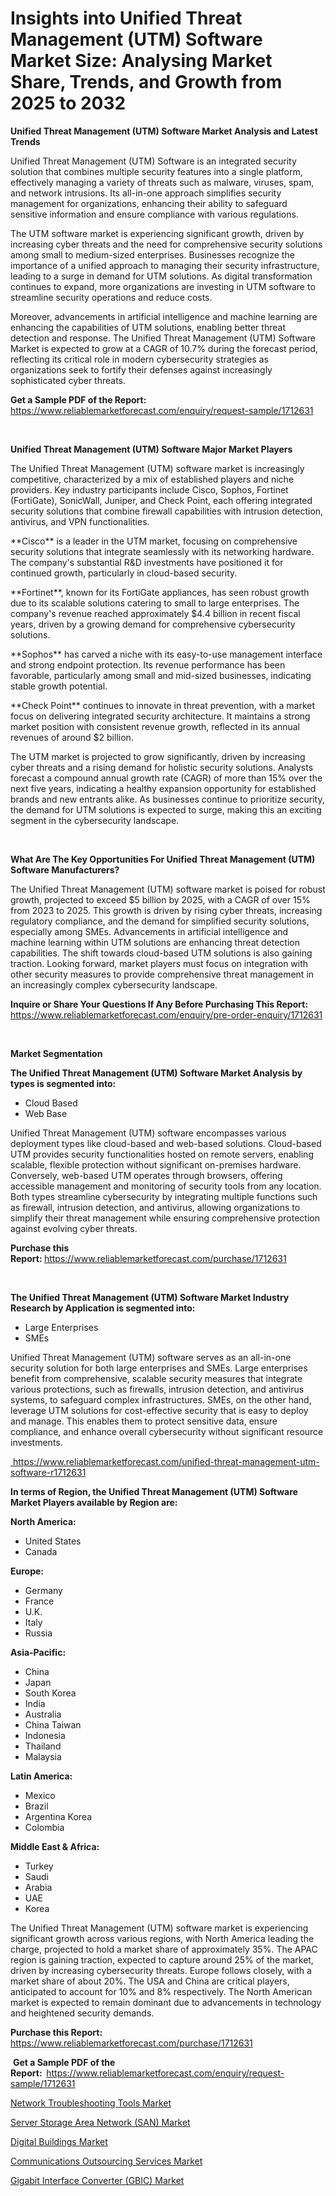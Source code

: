 <p><h1>Insights into Unified Threat Management (UTM) Software Market Size: Analysing Market Share, Trends, and Growth from 2025 to 2032</h1></p><p><strong>Unified Threat Management (UTM) Software Market Analysis and Latest Trends</strong></p>
<p><p>Unified Threat Management (UTM) Software is an integrated security solution that combines multiple security features into a single platform, effectively managing a variety of threats such as malware, viruses, spam, and network intrusions. Its all-in-one approach simplifies security management for organizations, enhancing their ability to safeguard sensitive information and ensure compliance with various regulations.</p><p>The UTM software market is experiencing significant growth, driven by increasing cyber threats and the need for comprehensive security solutions among small to medium-sized enterprises. Businesses recognize the importance of a unified approach to managing their security infrastructure, leading to a surge in demand for UTM solutions. As digital transformation continues to expand, more organizations are investing in UTM software to streamline security operations and reduce costs.</p><p>Moreover, advancements in artificial intelligence and machine learning are enhancing the capabilities of UTM solutions, enabling better threat detection and response. The Unified Threat Management (UTM) Software Market is expected to grow at a CAGR of 10.7% during the forecast period, reflecting its critical role in modern cybersecurity strategies as organizations seek to fortify their defenses against increasingly sophisticated cyber threats.</p></p>
<p><strong>Get a Sample PDF of the Report:&nbsp;</strong> <a href="https://www.reliablemarketforecast.com/enquiry/request-sample/1712631?utm_campaign=1102&utm_medium=2&utm_source=Github&utm_content=ia&utm_term=28032025&utm_id=unified-threat-management-utm-software">https://www.reliablemarketforecast.com/enquiry/request-sample/1712631</a></p>
<p>&nbsp;</p>
<p><strong>Unified Threat Management (UTM) Software Major Market Players</strong></p>
<p><p>The Unified Threat Management (UTM) software market is increasingly competitive, characterized by a mix of established players and niche providers. Key industry participants include Cisco, Sophos, Fortinet (FortiGate), SonicWall, Juniper, and Check Point, each offering integrated security solutions that combine firewall capabilities with intrusion detection, antivirus, and VPN functionalities.</p><p>**Cisco** is a leader in the UTM market, focusing on comprehensive security solutions that integrate seamlessly with its networking hardware. The company's substantial R&D investments have positioned it for continued growth, particularly in cloud-based security.</p><p>**Fortinet**, known for its FortiGate appliances, has seen robust growth due to its scalable solutions catering to small to large enterprises. The company's revenue reached approximately $4.4 billion in recent fiscal years, driven by a growing demand for comprehensive cybersecurity solutions.</p><p>**Sophos** has carved a niche with its easy-to-use management interface and strong endpoint protection. Its revenue performance has been favorable, particularly among small and mid-sized businesses, indicating stable growth potential.</p><p>**Check Point** continues to innovate in threat prevention, with a market focus on delivering integrated security architecture. It maintains a strong market position with consistent revenue growth, reflected in its annual revenues of around $2 billion.</p><p>The UTM market is projected to grow significantly, driven by increasing cyber threats and a rising demand for holistic security solutions. Analysts forecast a compound annual growth rate (CAGR) of more than 15% over the next five years, indicating a healthy expansion opportunity for established brands and new entrants alike. As businesses continue to prioritize security, the demand for UTM solutions is expected to surge, making this an exciting segment in the cybersecurity landscape.</p></p>
<p>&nbsp;</p>
<p><strong>What Are The Key Opportunities For Unified Threat Management (UTM) Software Manufacturers?</strong></p>
<p><p>The Unified Threat Management (UTM) software market is poised for robust growth, projected to exceed $5 billion by 2025, with a CAGR of over 15% from 2023 to 2025. This growth is driven by rising cyber threats, increasing regulatory compliance, and the demand for simplified security solutions, especially among SMEs. Advancements in artificial intelligence and machine learning within UTM solutions are enhancing threat detection capabilities. The shift towards cloud-based UTM solutions is also gaining traction. Looking forward, market players must focus on integration with other security measures to provide comprehensive threat management in an increasingly complex cybersecurity landscape.</p></p>
<p><strong>Inquire or Share Your Questions If Any Before Purchasing This Report:</strong> <a href="https://www.reliablemarketforecast.com/enquiry/pre-order-enquiry/1712631?utm_campaign=1102&utm_medium=2&utm_source=Github&utm_content=ia&utm_term=28032025&utm_id=unified-threat-management-utm-software">https://www.reliablemarketforecast.com/enquiry/pre-order-enquiry/1712631</a></p>
<p>&nbsp;</p>
<p><strong>Market Segmentation</strong></p>
<p><strong>The Unified Threat Management (UTM) Software Market Analysis by types is segmented into:</strong></p>
<p><ul><li>Cloud Based</li><li>Web Base</li></ul></p>
<p><p>Unified Threat Management (UTM) software encompasses various deployment types like cloud-based and web-based solutions. Cloud-based UTM provides security functionalities hosted on remote servers, enabling scalable, flexible protection without significant on-premises hardware. Conversely, web-based UTM operates through browsers, offering accessible management and monitoring of security tools from any location. Both types streamline cybersecurity by integrating multiple functions such as firewall, intrusion detection, and antivirus, allowing organizations to simplify their threat management while ensuring comprehensive protection against evolving cyber threats.</p></p>
<p><strong>Purchase this Report:&nbsp;</strong><a href="https://www.reliablemarketforecast.com/purchase/1712631?utm_campaign=1102&utm_medium=2&utm_source=Github&utm_content=ia&utm_term=28032025&utm_id=unified-threat-management-utm-software">https://www.reliablemarketforecast.com/purchase/1712631</a></p>
<p>&nbsp;</p>
<p><strong>The Unified Threat Management (UTM) Software Market Industry Research by Application is segmented into:</strong></p>
<p><ul><li>Large Enterprises</li><li>SMEs</li></ul></p>
<p><p>Unified Threat Management (UTM) software serves as an all-in-one security solution for both large enterprises and SMEs. Large enterprises benefit from comprehensive, scalable security measures that integrate various protections, such as firewalls, intrusion detection, and antivirus systems, to safeguard complex infrastructures. SMEs, on the other hand, leverage UTM solutions for cost-effective security that is easy to deploy and manage. This enables them to protect sensitive data, ensure compliance, and enhance overall cybersecurity without significant resource investments.</p></p>
<p><a href="https://www.reliablemarketforecast.com/unified-threat-management-utm-software-r1712631?utm_campaign=1102&utm_medium=2&utm_source=Github&utm_content=ia&utm_term=28032025&utm_id=unified-threat-management-utm-software">&nbsp;https://www.reliablemarketforecast.com/unified-threat-management-utm-software-r1712631</a></p>
<p><strong>In terms of Region, the Unified Threat Management (UTM) Software Market Players available by Region are:</strong></p>
<p>
    <p> <strong> North America: </strong>
        <ul>
            <li>United States</li>
            <li>Canada</li>
        </ul>
        </p> 
    <p> <strong> Europe: </strong>
        <ul>
            <li>Germany</li>
            <li>France</li>
            <li>U.K.</li>
            <li>Italy</li>
            <li>Russia</li>
        </ul>
        </p> 
    <p> <strong> Asia-Pacific: </strong>
        <ul>
            <li>China</li>
            <li>Japan</li>
            <li>South Korea</li>
            <li>India</li>
            <li>Australia</li>
            <li>China Taiwan</li>
            <li>Indonesia</li>
            <li>Thailand</li>
            <li>Malaysia</li>
        </ul>
        </p> 
    <p> <strong> Latin America: </strong>
        <ul>
            <li>Mexico</li>
            <li>Brazil</li>
            <li>Argentina Korea</li>
            <li>Colombia</li>
        </ul>
        </p> 
    <p> <strong> Middle East & Africa: </strong>
        <ul>
            <li>Turkey</li>
            <li>Saudi</li>
            <li>Arabia</li>
            <li>UAE</li>
            <li>Korea</li>
        </ul>
    </p>
    </p>
<p><p>The Unified Threat Management (UTM) software market is experiencing significant growth across various regions, with North America leading the charge, projected to hold a market share of approximately 35%. The APAC region is gaining traction, expected to capture around 25% of the market, driven by increasing cybersecurity threats. Europe follows closely, with a market share of about 20%. The USA and China are critical players, anticipated to account for 10% and 8% respectively. The North American market is expected to remain dominant due to advancements in technology and heightened security demands.</p></p>
<p><strong>Purchase this Report: </strong><a href="https://www.reliablemarketforecast.com/purchase/1712631?utm_campaign=1102&utm_medium=2&utm_source=Github&utm_content=ia&utm_term=28032025&utm_id=unified-threat-management-utm-software">https://www.reliablemarketforecast.com/purchase/1712631</a></p>
<p>&nbsp;<strong>Get a Sample PDF of the Report:&nbsp;&nbsp;</strong><a href="https://www.reliablemarketforecast.com/enquiry/request-sample/1712631?utm_campaign=1102&utm_medium=2&utm_source=Github&utm_content=ia&utm_term=28032025&utm_id=unified-threat-management-utm-software">https://www.reliablemarketforecast.com/enquiry/request-sample/1712631</a></p>
<p><strong></strong></p>
<p><p><a href="https://github.com/airitaursela/Market-Research-Report-List-1/blob/main/network-troubleshooting-tools-market.md?utm_campaign=1102&utm_medium=2&utm_source=Github&utm_content=ia&utm_term=28032025&utm_id=unified-threat-management-utm-software">Network Troubleshooting Tools Market</a></p><p><a href="https://github.com/sacmatidora/Market-Research-Report-List-1/blob/main/server-storage-area-network-san-market.md?utm_campaign=1102&utm_medium=2&utm_source=Github&utm_content=ia&utm_term=28032025&utm_id=unified-threat-management-utm-software">Server Storage Area Network (SAN) Market</a></p><p><a href="https://github.com/zalubakoraka/Market-Research-Report-List-1/blob/main/digital-buildings-market.md?utm_campaign=1102&utm_medium=2&utm_source=Github&utm_content=ia&utm_term=28032025&utm_id=unified-threat-management-utm-software">Digital Buildings Market</a></p><p><a href="https://github.com/yaldotiedegq/Market-Research-Report-List-1/blob/main/communications-outsourcing-services-market.md?utm_campaign=1102&utm_medium=2&utm_source=Github&utm_content=ia&utm_term=28032025&utm_id=unified-threat-management-utm-software">Communications Outsourcing Services Market</a></p><p><a href="https://github.com/cingozascard/Market-Research-Report-List-1/blob/main/gigabit-interface-converter-gbic-market.md?utm_campaign=1102&utm_medium=2&utm_source=Github&utm_content=ia&utm_term=28032025&utm_id=unified-threat-management-utm-software">Gigabit Interface Converter (GBIC) Market</a></p></p>